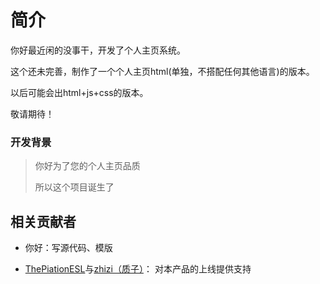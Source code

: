 # 简介

你好最近闲的没事干，开发了个人主页系统。

这个还未完善，制作了一个个人主页html(单独，不搭配任何其他语言)的版本。

以后可能会出html+js+css的版本。

敬请期待！

### 开发背景
> 你好为了您的个人主页品质
>
> 所以这个项目诞生了


## 相关贡献者

- 你好：写源代码、模版

- [ThePiationESL](https://githubfast.com/thepiatioonesl)与[zhizi（质子）](https://githubfast.com/zhiziqixingdeng)：
对本产品的上线提供支持
